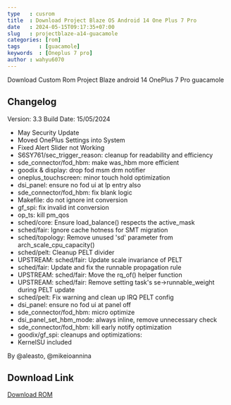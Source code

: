 ```yaml
---
type   : cusrom
title  : Download Project Blaze OS Android 14 One Plus 7 Pro
date   : 2024-05-15T09:17:35+07:00
slug   : projectblaze-a14-guacamole
categories: [rom]
tags      : [guacamole]
keywords  : [Oneplus 7 pro]
author : wahyu6070
---
```


Download Custom Rom Project Blaze android 14 OnePlus 7 Pro guacamole

## Changelog
Version: 3.3
Build Date: 15/05/2024

- May Security Update
- Moved OnePlus Settings into System
- Fixed Alert Slider not Working
- S6SY761/sec_trigger_reason: cleanup for readability and efficiency
- sde_connector/fod_hbm: make was_hbm more efficient
- goodix & display: drop fod msm drm notifier
- oneplus_touchscreen: minor touch hold optimization
- dsi_panel: ensure no fod ui at lp entry also
- sde_connector/fod_hbm: fix blank logic
- Makefile: do not ignore int conversion
- gf_spi: fix invalid int conversion
- op_ts: kill pm_qos
- sched/core: Ensure load_balance() respects the active_mask
- sched/fair: Ignore cache hotness for SMT migration
- sched/topology: Remove unused 'sd' parameter from arch_scale_cpu_capacity()
- sched/pelt: Cleanup PELT divider
- UPSTREAM: sched/fair: Update scale invariance of PELT
- sched/fair: Update and fix the runnable propagation rule
- UPSTREAM: sched/fair: Move the rq_of() helper function
- UPSTREAM: sched/fair: Remove setting task's se->runnable_weight during PELT update
- sched/pelt: Fix warning and clean up IRQ PELT config
- dsi_panel: ensure no fod ui at panel off
- sde_connector/fod_hbm: micro optimize
- dsi_panel_set_hbm_mode: always inline, remove unnecessary check
- sde_connector/fod_hbm: kill early notify optimization
- goodix/gf_spi: cleanups and optimizations:
- KernelSU included

By @aleasto, @mikeioannina

## Download Link
[Download ROM](https://www.pling.com/p/2151040/)


